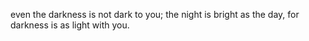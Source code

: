 even the darkness is not dark to you; the night is bright as the day, for darkness is as light with you.
